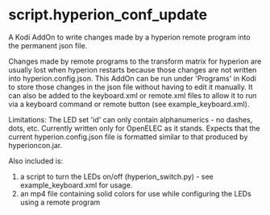 script.hyperion_conf_update
=======================
A Kodi AddOn to write changes made by a hyperion remote program into the permanent json file.

Changes made by remote programs to the transform matrix for hyperion are usually lost when hyperion restarts because
those changes are not written into hyperion.config.json. This AddOn can be run under 'Programs' in Kodi to store
those changes in the json file without having to edit it manually. It can also be added to the keyboard.xml or
remote.xml files to allow it to run via a keyboard command or remote button (see example_keyboard.xml).

Limitations:
The LED set 'id' can only contain alphanumerics - no dashes, dots, etc.
Currently written only for OpenELEC as it stands.
Expects that the current hyperion.config.json file is formatted similar to that produced by hyperioncon.jar.

Also included is:
1) a script to turn the LEDs on/off (hyperion_switch.py) - see example_keyboard.xml for usage.
2) an mp4 file containing solid colors for use while configuring the LEDs using a remote program